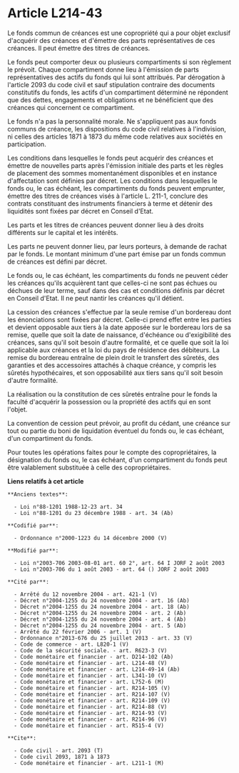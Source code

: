 # Article L214-43

Le fonds commun de créances est une copropriété qui a pour objet exclusif d'acquérir des créances et d'émettre des parts
représentatives de ces créances. Il peut émettre des titres de créances.

Le fonds peut comporter deux ou plusieurs compartiments si son règlement le prévoit. Chaque compartiment donne lieu à
l'émission de parts représentatives des actifs du fonds qui lui sont attribués. Par dérogation à l'article 2093 du code civil
et sauf stipulation contraire des documents constitutifs du fonds, les actifs d'un compartiment déterminé ne répondent que
des dettes, engagements et obligations et ne bénéficient que des créances qui concernent ce compartiment.

Le fonds n'a pas la personnalité morale. Ne s'appliquent pas aux fonds communs de créance, les dispositions du code civil
relatives à l'indivision, ni celles des articles 1871 à 1873 du même code relatives aux sociétés en participation.

Les conditions dans lesquelles le fonds peut acquérir des créances et émettre de nouvelles parts après l'émission initiale
des parts et les règles de placement des sommes momentanément disponibles et en instance d'affectation sont définies par
décret. Les conditions dans lesquelles le fonds ou, le cas échéant, les compartiments du fonds peuvent emprunter, émettre des
titres de créances visés à l'article L. 211-1, conclure des contrats constituant des instruments financiers à terme et
détenir des liquidités sont fixées par décret en Conseil d'Etat.

Les parts et les titres de créances peuvent donner lieu à des droits différents sur le capital et les intérêts.

Les parts ne peuvent donner lieu, par leurs porteurs, à demande de rachat par le fonds. Le montant minimum d'une part émise
par un fonds commun de créances est défini par décret.

Le fonds ou, le cas échéant, les compartiments du fonds ne peuvent céder les créances qu'ils acquièrent tant que celles-ci ne
sont pas échues ou déchues de leur terme, sauf dans des cas et conditions définis par décret en Conseil d'Etat. Il ne peut
nantir les créances qu'il détient.

La cession des créances s'effectue par la seule remise d'un bordereau dont les énonciations sont fixées par décret. Celle-ci
prend effet entre les parties et devient opposable aux tiers à la date apposée sur le bordereau lors de sa remise, quelle que
soit la date de naissance, d'échéance ou d'exigibilité des créances, sans qu'il soit besoin d'autre formalité, et ce quelle
que soit la loi applicable aux créances et la loi du pays de résidence des débiteurs. La remise du bordereau entraîne de
plein droit le transfert des sûretés, des garanties et des accessoires attachés à chaque créance, y compris les sûretés
hypothécaires, et son opposabilité aux tiers sans qu'il soit besoin d'autre formalité.

La réalisation ou la constitution de ces sûretés entraîne pour le fonds la faculté d'acquérir la possession ou la propriété
des actifs qui en sont l'objet.

La convention de cession peut prévoir, au profit du cédant, une créance sur tout ou partie du boni de liquidation éventuel du
fonds ou, le cas échéant, d'un compartiment du fonds.

Pour toutes les opérations faites pour le compte des copropriétaires, la désignation du fonds ou, le cas échéant, d'un
compartiment du fonds peut être valablement substituée à celle des copropriétaires.

**Liens relatifs à cet article**

	**Anciens textes**:

	  - Loi n°88-1201 1988-12-23 art. 34
	  - Loi n°88-1201 du 23 décembre 1988 - art. 34 (Ab)

	**Codifié par**:

	  - Ordonnance n°2000-1223 du 14 décembre 2000 (V)

	**Modifié par**:

	  - Loi n°2003-706 2003-08-01 art. 60 2°, art. 64 I JORF 2 août 2003
	  - Loi n°2003-706 du 1 août 2003 - art. 64 () JORF 2 août 2003

	**Cité par**:

	  - Arrêté du 12 novembre 2004 - art. 421-1 (V)
	  - Décret n°2004-1255 du 24 novembre 2004 - art. 16 (Ab)
	  - Décret n°2004-1255 du 24 novembre 2004 - art. 18 (Ab)
	  - Décret n°2004-1255 du 24 novembre 2004 - art. 2 (Ab)
	  - Décret n°2004-1255 du 24 novembre 2004 - art. 4 (Ab)
	  - Décret n°2004-1255 du 24 novembre 2004 - art. 5 (Ab)
	  - Arrêté du 22 février 2006 - art. 1 (V)
	  - Ordonnance n°2013-676 du 25 juillet 2013 - art. 33 (V)
	  - Code de commerce - art. L820-1 (V)
	  - Code de la sécurité sociale. - art. R623-3 (V)
	  - Code monétaire et financier - art. D214-102 (Ab)
	  - Code monétaire et financier - art. L214-48 (V)
	  - Code monétaire et financier - art. L214-49-14 (Ab)
	  - Code monétaire et financier - art. L341-10 (V)
	  - Code monétaire et financier - art. L752-6 (M)
	  - Code monétaire et financier - art. R214-105 (V)
	  - Code monétaire et financier - art. R214-107 (V)
	  - Code monétaire et financier - art. R214-109 (V)
	  - Code monétaire et financier - art. R214-88 (V)
	  - Code monétaire et financier - art. R214-93 (V)
	  - Code monétaire et financier - art. R214-96 (V)
	  - Code monétaire et financier - art. R515-4 (V)

	**Cite**:

	  - Code civil - art. 2093 (T)
	  - Code civil 2093, 1871 à 1873
	  - Code monétaire et financier - art. L211-1 (M)
